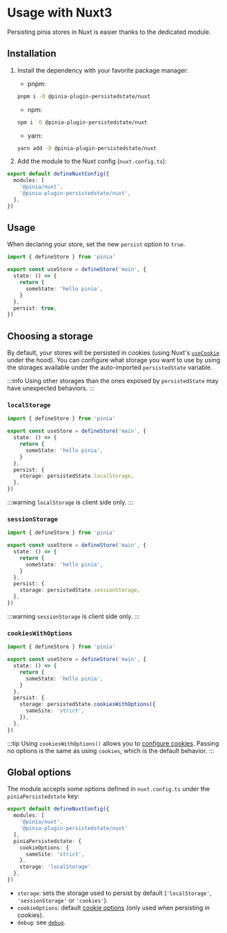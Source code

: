 # Usage with Nuxt3

Persisting pinia stores in Nuxt is easier thanks to the dedicated module.

## Installation

1. Install the dependency with your favorite package manager:
    - pnpm:
    ```sh
    pnpm i -D @pinia-plugin-persistedstate/nuxt
    ```
    - npm:
    ```sh
    npm i -D @pinia-plugin-persistedstate/nuxt
    ```
    - yarn:
    ```sh
    yarn add -D @pinia-plugin-persistedstate/nuxt
    ```

2. Add the module to the Nuxt config (`nuxt.config.ts`):
```ts
export default defineNuxtConfig({
  modules: [
    '@pinia/nuxt',
    '@pinia-plugin-persistedstate/nuxt',
  ],
})
```

## Usage

When declaring your store, set the new `persist` option to `true`.

```ts
import { defineStore } from 'pinia'

export const useStore = defineStore('main', {
  state: () => {
    return {
      someState: 'hello pinia',
    }
  },
  persist: true,
})
```

## Choosing a storage

By default, your stores will be persisted in cookies (using Nuxt's [`useCookie`](https://nuxt.com/docs/api/composables/use-cookie) under the hood). You can configure what storage you want to use by using the storages available under the auto-imported `persistedState` variable.

:::info
Using other storages than the ones exposed by `persistedState` may have unexpected behaviors.
:::

### `localStorage`

```ts
import { defineStore } from 'pinia'

export const useStore = defineStore('main', {
  state: () => {
    return {
      someState: 'hello pinia',
    }
  },
  persist: {
    storage: persistedState.localStorage,
  },
})
```

:::warning
`localStorage` is client side only.
:::

### `sessionStorage`

```ts
import { defineStore } from 'pinia'

export const useStore = defineStore('main', {
  state: () => {
    return {
      someState: 'hello pinia',
    }
  },
  persist: {
    storage: persistedState.sessionStorage,
  },
})
```

:::warning
`sessionStorage` is client side only.
:::

### `cookiesWithOptions`

```ts
import { defineStore } from 'pinia'

export const useStore = defineStore('main', {
  state: () => {
    return {
      someState: 'hello pinia',
    }
  },
  persist: {
    storage: persistedState.cookiesWithOptions({
      sameSite: 'strict',
    }),
  },
})
```

:::tip
Using `cookiesWithOptions()` allows you to [configure cookies](https://nuxt.com/docs/api/composables/use-cookie#options). Passing no options is the same as using `cookies`, which is the default behavior.
:::

## Global options

The module accepts some options defined in `nuxt.config.ts` under the `piniaPersistedstate` key:

```ts
export default defineNuxtConfig({
  modules: [
    '@pinia/nuxt',
    '@pinia-plugin-persistedstate/nuxt'
  ],
  piniaPersistedstate: {
    cookieOptions: {
      sameSite: 'strict',
    },
    storage: 'localStorage'
  },
})
```

- `storage`: sets the storage used to persist by default (`'localStorage'`, `'sessionStorage'` or `'cookies'`).
- `cookieOptions`: default [cookie options](https://nuxt.com/docs/api/composables/use-cookie#options) (only used when persisting in cookies).
- `debug`: see [`debug`](/guide/config.html#debug).
